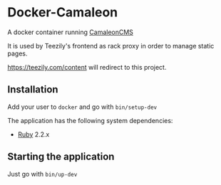 Docker-Camaleon
===============

A docker container running [CamaleonCMS](http://camaleon.tuzitio.com/)

It is used by Teezily's frontend as rack proxy in order to manage static pages.

https://teezily.com/content will redirect to this project.

## Installation

Add your user to `docker` and go with `bin/setup-dev`

The application has the following system dependencies:
* [Ruby](https://www.ruby-lang.org/) 2.2.x  

## Starting the application

Just go with `bin/up-dev`


